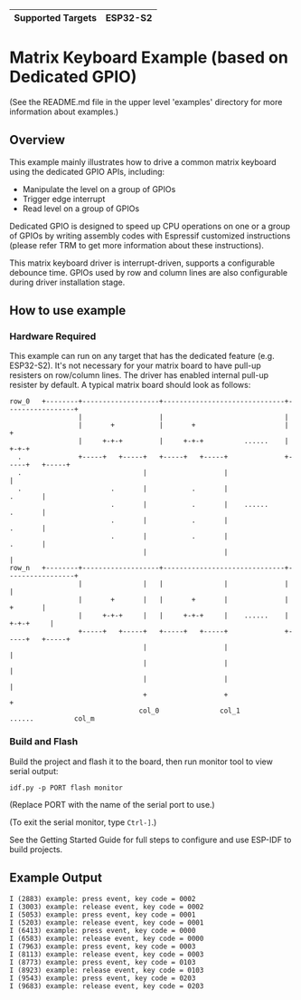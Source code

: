 | Supported Targets | ESP32-S2 |
| ----------------- | -------- |

# Matrix Keyboard Example (based on Dedicated GPIO)

(See the README.md file in the upper level 'examples' directory for more information about examples.)

## Overview

This example mainly illustrates how to drive a common matrix keyboard using the dedicated GPIO APIs, including:

* Manipulate the level on a group of GPIOs
* Trigger edge interrupt
* Read level on a group of GPIOs

Dedicated GPIO is designed to speed up CPU operations on one or a group of GPIOs by writing assembly codes with Espressif customized instructions (please refer TRM to get more information about these instructions).

This matrix keyboard driver is interrupt-driven, supports a configurable debounce time. GPIOs used by row and column lines are also configurable during driver installation stage.

## How to use example

### Hardware Required

This example can run on any target that has the dedicated feature (e.g. ESP32-S2). It's not necessary for your matrix board to have pull-up resisters on row/column lines. The driver has enabled internal pull-up resister by default. A typical matrix board should look as follows:

```
row_0   +--------+-------------------+------------------------------+-----------------+
                 |                   |                              |
                 |       +           |       +                      |       +
                 |     +-+-+         |     +-+-+          ......    |     +-+-+
  .              +-----+   +-----+   +-----+   +-----+              +-----+   +-----+
  .                              |                   |                              |
  .                      .       |           .       |                      .       |
                         .       |           .       |    ......            .       |
                         .       |           .       |                      .       |
                         .       |           .       |                      .       |
                                 |                   |                              |
row_n   +--------+-------------------+------------------------------+-----------------+
                 |               |   |               |              |               |
                 |       +       |   |       +       |              |       +       |
                 |     +-+-+     |   |     +-+-+     |    ......    |     +-+-+     |
                 +-----+   +-----+   +-----+   +-----+              +-----+   +-----+
                                 |                   |                              |
                                 |                   |                              |
                                 |                   |                              |
                                 +                   +                              +
                                col_0               col_1          ......          col_m
```

### Build and Flash

Build the project and flash it to the board, then run monitor tool to view serial output:

```
idf.py -p PORT flash monitor
```

(Replace PORT with the name of the serial port to use.)

(To exit the serial monitor, type ``Ctrl-]``.)

See the Getting Started Guide for full steps to configure and use ESP-IDF to build projects.

## Example Output

```
I (2883) example: press event, key code = 0002
I (3003) example: release event, key code = 0002
I (5053) example: press event, key code = 0001
I (5203) example: release event, key code = 0001
I (6413) example: press event, key code = 0000
I (6583) example: release event, key code = 0000
I (7963) example: press event, key code = 0003
I (8113) example: release event, key code = 0003
I (8773) example: press event, key code = 0103
I (8923) example: release event, key code = 0103
I (9543) example: press event, key code = 0203
I (9683) example: release event, key code = 0203
```
